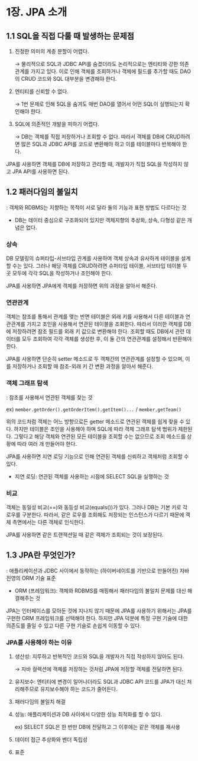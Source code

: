 # 1장. JPA 소개

## 1.1 SQL을 직접 다룰 때 발생하는 문제점

1. 진정한 의미의 계층 분할이 어렵다.

   → 물리적으로 SQL과 JDBC API를 숨겼더라도 논리적으로는 엔티티와 강한 의존관계를 가지고 있다. 이로 인해 객체를 조회하거나 객체에 필드를 추가할 때도 DAO의 CRUD 코드와 SQL 대부분을 변경해야 한다.

2. 엔티티를 신뢰할 수 없다.

   → 1번 문제로 인해 SQL을 숨겨도 매번 DAO를 열어서 어떤 SQL이 실행되는지 확인해야 한다.

3. SQL에 의존적인 개발을 피하기 어렵다.

   → DB는 객체를 직접 저장하거나 조회할 수 없다. 따라서 객체를 DB에 CRUD하려면 많은 SQL과 JDBC API를 코드로 변환해야 하고 이를 테이블마다 반복해야 한다.

JPA를 사용하면 객체를 DB에 저장하고 관리할 때, 개발자가 직접 SQL을 작성하지 않고 JPA API를 사용하면 된다.



## 1.2 패러다임의 불일치

: 객체와 RDBMS는 지향하는 목적이 서로 달라 둘의 기능과 표현 방법도 다르다는 것

* DB는 데이터 중심으로 구조화되어 있지만 객체지향의 추상화, 상속, 다형성 같은 개념은 없다.

### 상속

DB 모델링의 슈퍼타입-서브타입 관계를 사용하여 객체 상속과 유사하게 테이블을 설계할 수는 있다. 그러나 해당 객체를 CRUD하려면 슈퍼타입 테이블, 서브타입 테이블 두 곳 모두에 각각 SQL을 작성하거나 조인해야 한다.

JPA를 사용하면 JPA에게 객체를 저장하면 위의 과정을 알아서 해준다.

### 연관관계

객체는 참조를 통해서 관계를 맺는 반면 테이블은 외래 키를 사용해서 다른 테이블과 연관관계를 가지고 조인을 사용해서 연관된 테이블을 조회한다. 따라서 이러한 객체를 DB에 저장하려면 참조 필드를 외래 키 값으로 변환해야 한다. 조회할 때도 DB에서 관련 데이터를 모두 조회하여 각각 객체를 생성한 후, 이 둘 간의 연관관계를 설정해서 반환해야 한다.

JPA를 사용하면 단순히 setter 메소드로 두 객체간의 연관관계를 설정할 수 있으며, 이를 저장하거나 조회할 때 참조-외래 키 간 변환 과정을 알아서 해준다.

### 객체 그래프 탐색

: 참조를 사용해서 연관된 객체를 찾는 것

ex) `member.getOrder().getOrderItem().getItem()...` /  `member.getTeam()`

위의 코드처럼 객체는 어느 방향으로든 getter 메소드로 연관된 객체를 쉽게 찾을 수 있다. 하지만 테이블은 조인을 사용해야 하며 SQL에 따라 객체 그래프 탐색 범위가 제한된다. 그렇다고 해당 객체와 연관된 모든 테이블을 조회할 수는 없으므로 조회 메소드를 상황에 따라 여러 개 만들어야 한다.

JPA를 사용하면 지연 로딩 기능으로 인해 연관된 객체를 신뢰하고 객체처럼 조회할 수 있다.

* 지연 로딩: 연관된 객체를 사용하는 시점에 SELECT SQL을 실행하는 것

### 비교

객체는 동일성 비교(==)와 동등성 비교(equals())가 있다. 그러나 DB는 기본 키로 각 로우를 구분한다. 따라서, 같은 로우를 조회해도 저장되는 인스턴스가 다르기 때문에 객체 측면에서는 다른 객체로 인식한다.

JPA를 사용하면 같은 트랜잭션일 때 같은 객체가 조회되는 것이 보장된다.



## 1.3 JPA란 무엇인가?

: 애플리케이션과 JDBC 사이에서 동작하는 (하이버네이트를 기반으로 만들어진) 자바 진영의 ORM 기술 표준

* ORM (프레임워크): 객체와 RDBMS를 매핑해서 패러다임의 불일치 문제를 대신 해결해주는 것

JPA는 인터페이스를 모아둔 것에 지나지 않기 때문에 JPA를 사용하기 위해서는 JPA를 구현한 ORM 프레임워크를 선택해야 한다. 하지만 JPA 덕분에 특정 구현 기술에 대한 의존도를 줄일 수 있고 다른 구현 기술로 손쉽게 이동할 수 있다.

### JPA를 사용해야 하는 이유

1. 생산성: 지루하고 반복적인 코드와 SQL을 개발자가 직접 작성하지 않아도 된다.

   → 자바 컬렉션에 객체를 저장하는 것처럼 JPA에 저장할 객체를 전달하면 된다.

2. 유지보수: 엔티티에 변경이 일어나더라도 SQL과 JDBC API 코드를 JPA가 대신 처리해주므로 유지보수해야 하는 코드가 줄어든다.

3. 패러다임의 불일치 해결

4. 성능: 애플리케이션과 DB 사이에서 다양한 성능 최적화를 할 수 있다.

   ex) SELECT SQL은 한 번만 DB에 전달하고 그 이후에는 같은 객체를 재사용

5. 데이터 접근 추상화와 벤더 독립성

6. 표준